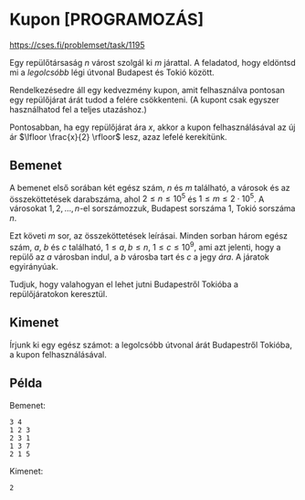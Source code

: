 # Kupon [PROGRAMOZÁS]

https://cses.fi/problemset/task/1195

Egy repülőtársaság $n$ várost szolgál ki $m$ járattal. A feladatod, hogy eldöntsd mi a *legolcsóbb* légi útvonal Budapest és Tokió között.

Rendelkezésedre áll egy kedvezmény kupon, amit felhasználva pontosan egy repülőjárat árát tudod a felére csökkenteni. (A kupont csak egyszer használhatod fel a teljes utazáshoz.)

Pontosabban, ha egy repülőjárat ára $x$, akkor a kupon felhasználásával az új ár $\lfloor \frac{x}{2} \rfloor$ lesz, azaz lefelé kerekítünk.

## Bemenet

A bemenet első sorában két egész szám, $n$ és $m$ található, a városok és az összeköttetések darabszáma, ahol $2 \le n \le 10^5$ és $1 \le m \le 2 \cdot 10^5$. A városokat $1,2,\dots,n$-el sorszámozzuk, Budapest sorszáma $1$, Tokió sorszáma $n$.

Ezt követi $m$ sor, az összeköttetések leírásai. Minden sorban három egész szám, $a$, $b$ és $c$ található, $1 \le a,b \le n$, $1 \le c \le 10^9$, ami azt jelenti, hogy a repülő az $a$ városban indul, a $b$ városba tart és $c$ a jegy *ára*. A járatok egyirányúak.

Tudjuk, hogy valahogyan el lehet jutni Budapestről Tokióba a repülőjáratokon keresztül.

## Kimenet

Írjunk ki egy egész számot: a legolcsóbb útvonal árát Budapestről Tokióba, a kupon felhasználásával.

## Példa

Bemenet:
```
3 4
1 2 3
2 3 1
1 3 7
2 1 5
```

Kimenet:
```
2
```
